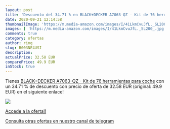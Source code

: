 ```yaml
---
layout: post
title: 'Descuento del 34.71 % en BLACK+DECKER A7063-QZ - Kit de 76 herram'
date: 2020-09-21 12:14:58
thumbnailImage: 'https://m.media-amazon.com/images/I/41LkmCvuJfL._SL200_.jpg'
images: [ 'https://m.media-amazon.com/images/I/41LkmCvuJfL._SL200_.jpg' ]
comments: true
category: ofertas
author: ring
slug: B003NE4USI
description:
actualPrice: 32.58 EUR
comparePrice: 49.9 EUR
inStock: true
---
```


Tienes [BLACK+DECKER A7063-QZ - Kit de 76 herramientas para coche](https://www.amazon.com/dp/B003NE4USI/?tag=redken08-20) con un 34.71 % de descuento con precio de oferta de 32.58 EUR (original: 49.9 EUR) en el siguiente enlace!

[![](https://m.media-amazon.com/images/I/41LkmCvuJfL._SL200_.jpg)](https://www.amazon.com/dp/B003NE4USI/?tag=redken08-20)

[Accede a la oferta!!](https://www.amazon.com/dp/B003NE4USI/?tag=redken08-20)

[Consulta otras ofertas en nuestro canal de telegram](https://t.me/s/ofertas25)
